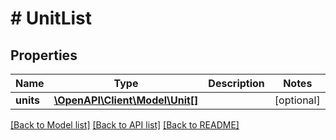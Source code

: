 # # UnitList

## Properties

Name | Type | Description | Notes
------------ | ------------- | ------------- | -------------
**units** | [**\OpenAPI\Client\Model\Unit[]**](Unit.md) |  | [optional]

[[Back to Model list]](../../README.md#models) [[Back to API list]](../../README.md#endpoints) [[Back to README]](../../README.md)
